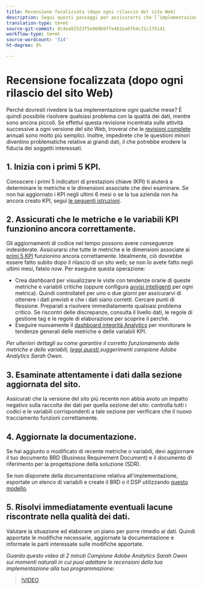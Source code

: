 ```yaml
---
title: Recensione focalizzata (dopo ogni rilascio del sito Web)
description: Segui questi passaggi per assicurarti che l’implementazione rimanga priva di errori e in linea con i tuoi KPI.
translation-type: tm+mt
source-git-commit: 8c4ea92523f5e969b9ffe462ea6fb4c21c176141
workflow-type: tm+mt
source-wordcount: '514'
ht-degree: 0%

---
```



# Recensione focalizzata (dopo ogni rilascio del sito Web)

Perché dovresti rivedere la tua implementazione ogni qualche mese? È quindi possibile risolvere qualsiasi problema con la qualità dei dati, mentre sono ancora piccoli. Se effettui questa revisione incentrata sulle attività successive a ogni versione del sito Web, troverai che le [revisioni complete](/help/implement/review/full-review.md) annuali sono molto più semplici. Inoltre, impedirete che le questioni minori diventino problematiche relative ai grandi dati, il che potrebbe erodere la fiducia dei soggetti interessati.

## 1. Inizia con i primi 5 KPI.

Conoscere i primi 5 indicatori di prestazioni chiave (KPI) ti aiuterà a determinare le metriche e le dimensioni associate che devi esaminare. Se non hai aggiornato i KPI negli ultimi 6 mesi o se la tua azienda non ha ancora creato KPI, segui [le seguenti istruzioni](/help/implement/review/define-kpis.md).

## 2. Assicurati che le metriche e le variabili KPI funzionino ancora correttamente.

Gli aggiornamenti di codice nel tempo possono avere conseguenze indesiderate. Assicurarsi che tutte le metriche e le dimensioni associate ai [primi 5 KPI](/help/implement/review/define-kpis.md) funzionino ancora correttamente. Idealmente, ciò dovrebbe essere fatto subito dopo il rilascio di un sito web; se non lo avete fatto negli ultimi mesi, fatelo *now*. Per eseguire questa operazione:

* Crea dashboard per visualizzare le viste con tendenze orarie di queste metriche e variabili critiche (oppure configura [avvisi intelligenti](https://experienceleague.adobe.com/docs/analytics/analyze/analysis-workspace/virtual-analyst/intelligent-alerts/intellligent-alerts.html#analysis-workspace) per ogni metrica). Quindi controllateli per uno o due giorni per assicurarvi di ottenere i dati previsti e che i dati siano corretti. Cercare punti di flessione. Preparati a risolvere immediatamente qualsiasi problema critico. Se riscontri delle discrepanze, consulta il livello dati, le regole di gestione tag e le regole di elaborazione per scoprire il perché.
* Eseguire nuovamente il [dashboard integrità Analytics](https://assets.adobe.com/public/9549dbe7-765a-4899-77b8-85cbba1a4252) per monitorare le tendenze generali delle metriche e delle variabili KPI.

*Per ulteriori dettagli su come garantire il corretto funzionamento delle metriche e delle variabili,  [leggi questi ](https://experienceleaguecommunities.adobe.com/t5/adobe-analytics-discussions/my-five-best-tips-for-keeping-adobe-analytics-humming/td-p/388608) suggerimenti  campione Adobe Analytics Sarah Owen.*

## 3. Esaminate attentamente i dati dalla sezione aggiornata del sito.

Assicurati che la versione del sito più recente non abbia avuto un impatto negativo sulla raccolta dei dati per quella sezione del sito: controlla tutti i codici e le variabili corrispondenti a tale sezione per verificare che il nuovo tracciamento funzioni correttamente.

## 4. Aggiornate la documentazione.

Se hai aggiunto o modificato di recente metriche o variabili, devi aggiornare il tuo documento BRD (Business Requirement Document) e il documento di riferimento per la progettazione della soluzione (SDR).

Se non disponete della documentazione relativa all&#39;implementazione, esportate un elenco di variabili e create il BRD o il DSP utilizzando [questo modello](https://experienceleague.adobe.com/docs/analytics-learn/tutorials/implementation/implementation-basics/creating-a-business-requirements-document.html?lang=en#implementation).

## 5. Risolvi immediatamente eventuali lacune riscontrate nella qualità dei dati.

Valutare la situazione ed elaborare un piano per porre rimedio ai dati. Quindi apportate le modifiche necessarie, aggiornate la documentazione e informate le parti interessate sulle modifiche apportate.

*Guarda questo video di 2 minuti  Campione Adobe Analytics Sarah Owen sui momenti naturali in cui puoi adattare le recensioni della tua implementazione alla tua programmazione:*

>[!VIDEO](https://video.tv.adobe.com/v/328340/?quality=12&learn=on)
